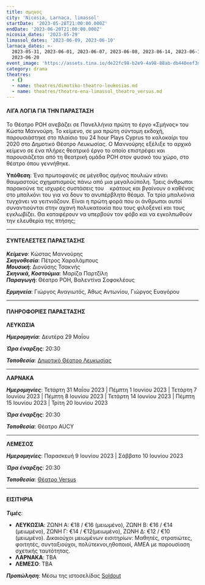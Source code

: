 ```yaml
---
title: σμηνος
city: 'Nicosia, Larnaca, limassol'
startDate: '2023-05-28T21:00:00.000Z'
endDate: '2023-06-20T21:00:00.000Z'
nicosia_dates: '2023-05-29'
limassol_dates: '2023-06-09, 2023-06-10'
larnaca_dates: >-
  2023-05-31, 2023-06-01, 2023-06-07, 2023-06-08, 2023-06-14, 2023-06-15,
  2023-06-20
event_image: 'https://assets.tina.io/de22fc98-b2e9-4a98-88ab-db440eef3dc1/Sminos.jpg'
category: drama
theatres:
  - {}
  - name: theatres/dimotiko-theatro-leukosias.md
  - name: theatres/theatro-ena-limassol_theatro_versus.md
---
```


#### ΛΙΓΑ ΛΟΓΙΑ ΓΙΑ ΤΗΝ ΠΑΡΑΣΤΑΣΗ

Το Θέατρο ΡΟΗ ανεβάζει σε Πανελλήνια πρώτη το έργο «Σμήνος» του Κώστα Μαννούρη. Το κείμενο, σε μια πρώτη σύντομη εκδοχή, παρουσιάστηκε στο πλαίσιο του 24 hour Plays Cyprus το  καλοκαίρι του 2020 στο Δημοτικό Θέατρο Λευκωσίας. Ο Μαννούρης εξέλιξε το αρχικό κείμενο σε ένα πλήρες θεατρικό έργο το οποίο επιστρέφει και παρουσιάζεται από τη θεατρική ομάδα ΡΟΗ στον φυσικό του χώρο, στο θέατρο όπου γεννήθηκε.

**Υπόθεση**: Ένα πρωτοφανές σε μέγεθος σμήνος πουλιών κάνει θαυμαστούς σχηματισμούς πάνω από μια μεγαλούπολη. Τρεις άνθρωποι παρακούνε τις ισχυρές συστάσεις του     κράτους και βγαίνουν ο καθένας στο μπαλκόνι του για να δουν το ανυπέρβλητο θέαμα. Τα τρία μπαλκόνια τυγχάνει να γειτνιάζουν. Είναι η πρώτη
φορά που οι άνθρωποι αυτοί συναντιούνται στην αχανή πολυκατοικία που τους φιλοξενεί και τους εγκλωβίζει. Θα καταφέρουν να υπερβούν τον φόβο και να εγκολπωθούν την ελευθερία της πτήσης;

***

#### ΣΥΝΤΕΛΕΣΤΕΣ ΠΑΡΑΣΤΑΣΗΣ

***Κείμενο***: Κώστας Μαννούρης\
***Σκηνοθεσία***: Πέτρος Χαραλάμπους\
***Μουσική***: Διονύσης Τσακνής\
***Σκηνικά, Κοστούμια***: Μαρίζα Παρτζίλη\
***Παραγωγή***: Θέατρο ΡΟΗ, Βαλεντίνα Σοφοκλέους

***Ερμηνεία***: Γιώργος Αναγιωτός, Άθως Αντωνίου, Γιώργος Ευαγόρου

***

#### ΠΛΗΡΟΦΟΡΙΕΣ ΠΑΡΑΣΤΑΣΗΣ

**ΛΕΥΚΩΣΙΑ**

***Ημερομηνία***: Δευτέρα 29 Μαΐου

***Ώρα έναρξης***: 20:30

***Τοποθεσία***: [Δημοτικό Θέατρο Λευκωσίας](?#map "")

***

**ΛΑΡΝΑΚΑ**

***Ημερομηνίες***: Τετάρτη 31 Μαΐου 2023 | Πέμπτη 1 Ιουνίου 2023 | Τετάρτη 7 Ιουνίου 2023 | Πέμπτη 8 Ιουνίου 2023 | Τετάρτη 14 Ιουνίου 2023 | Πέμπτη 15 Ιουνίου 2023 | Τρίτη 20 Ιουνίου 2023

***Ώρα έναρξης***: 20:30

***Τοποθεσία***: Θέατρο AUCY

***

**ΛΕΜΕΣΟΣ**

***Ημερομηνίες***: Παρασκευή 9 Ιουνίου 2023 | Σάββατο 10 Ιουνίου 2023

***Ώρα έναρξης***: 20:30

***Τοποθεσία***: [Θέατρο Versus](?#map "")

***

#### ΕΙΣΙΤΗΡΙΑ

***Τιμές***:

* **ΛΕΥΚΩΣΙΑ**: ΖΩΝΗ A: €18 / €16 (μειωμένο), ΖΩΝΗ B: €16 / €14 (μειωμένο), ΖΩΝΗ Γ: €14 / €12(μειωμένο), ΖΩΝΗ Δ: €12 / €10 (μειωμένο). Δικαιούχοι μειωμένων εισιτηρίων: Μαθητές, στρατιώτες, φοιτητές, συνταξιούχοι, πολύτεκνοι,ηθοποιοί, AMEA με παρουσίαση σχετικής ταυτότητας.
* **ΛΑΡΝΑΚΑ**: ΤΒΑ
* **ΛΕΜΕΣΟ**: TBA

***Προπώληση***: Μέσω της ιστοσελίδας [Soldout](https://www.soldoutticketbox.com/sminos-nif-may-2023/?lang=el "")
